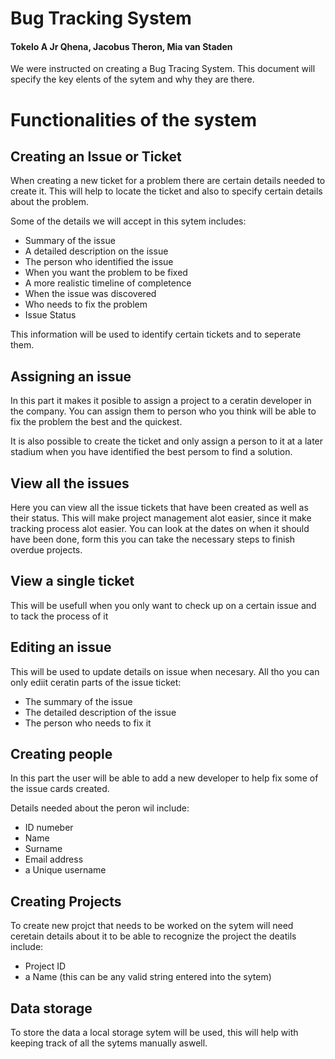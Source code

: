 # Bug Tracking System

#### Tokelo A Jr Qhena, Jacobus Theron, Mia van Staden

We were instructed on creating a Bug Tracing System. This document will specify the key elents of the sytem and why they are there.

# Functionalities of the system
## Creating an Issue or Ticket
When creating a new ticket for a problem there are certain details needed to create it. This will help to locate the ticket and also to specify certain details about the problem. 

Some of the details we will accept in this sytem includes:
* Summary of the issue
* A detailed description on the issue
* The person who identified the issue
* When you want the problem to be fixed
* A more realistic timeline of completence
* When the issue was discovered
* Who needs to fix the problem
* Issue Status

This information will be used to identify certain tickets and to seperate them.

## Assigning an issue
In this part it makes it posible to assign a project to a ceratin developer in the company. You can assign them to person who you think will be able to fix the problem the best and the quickest. 

It is also possible to create the ticket and only assign a person to it at a later stadium when you have identified the best persom to find a solution.

## View all the issues
Here you can view all the issue tickets that have been created as well as their status. This will make project management alot easier, since it make tracking process alot easier. You can look at the dates on when it should have been done, form this you can take the necessary steps to finish overdue projects.

## View a single ticket
This will be usefull when you only want to check up on a certain issue and to tack the process of it

## Editing an issue
This will be used to update details on issue when necesary. All tho you can only ediit ceratin parts of the issue ticket:
* The summary of the issue
* The detailed description of the issue
* The person who needs to fix it

## Creating people
In this part the user will be able to add a new developer to help fix some of the issue cards created. 

Details needed about the peron wil include:
* ID numeber
* Name
* Surname
* Email address
* a Unique username

## Creating Projects
To create new projct that needs to be worked on the sytem will need ceretain details about it to be able to recognize the project the deatils include:
* Project ID
* a Name (this can be any valid string entered into the sytem)

## Data storage
To store the data a local storage sytem will be used, this will help with keeping track of all the sytems manually aswell.




